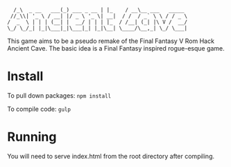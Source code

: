 ```
  /_\  _ __   ___(_) ___ _ __ | |_    / __\__ ___   _____
 //_\\| '_ \ / __| |/ _ \ '_ \| __|  / /  / _` \ \ / / _ \
/  _  \ | | | (__| |  __/ | | | |_  / /__| (_| |\ V /  __/
\_/ \_/_| |_|\___|_|\___|_| |_|\__| \____/\__,_| \_/ \___|
```

This game aims to be a pseudo remake of the Final Fantasy V Rom Hack Ancient Cave. The basic idea is a Final Fantasy inspired rogue-esque game.

# Install
To pull down packages:
`npm install`

To compile code:
`gulp`

# Running
You will need to serve index.html from the root directory after compiling.
